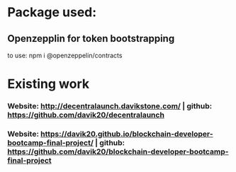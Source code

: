 
# Package used: 
## Openzepplin for token bootstrapping
to use: npm i @openzeppelin/contracts


# Existing work
### Website: http://decentralaunch.davikstone.com/ | github: https://github.com/davik20/decentralaunch
### Website: https://davik20.github.io/blockchain-developer-bootcamp-final-project/ | github: https://github.com/davik20/blockchain-developer-bootcamp-final-project